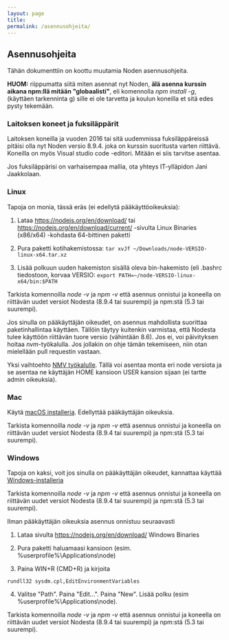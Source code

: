 ```yaml
---
layout: page
title:
permalink: /asennusohjeita/
---
```


## Asennusohjeita

Tähän dokumenttiin on koottu muutamia Noden asennusohjeita.

**HUOM:** riippumatta siitä miten asennat nyt Noden, **älä asenna kurssin aikana npm:llä mitään "globaalisti"**, eli komennolla _npm install -g_, (käyttäen tarkenninta g) sille ei ole tarvetta ja koulun koneilla et sitä edes pysty tekemään.

### Laitoksen koneet ja fuksiläppärit

Laitoksen koneilla ja vuoden 2016 tai sitä uudemmissa fuksiläppäreissä pitäisi olla nyt Noden versio 8.9.4. joka on kurssin suoritusta varten riittävä. Koneilla on myös Visual studio code -editori. Mitään ei siis tarvitse asentaa.

Jos fuksiläppärisi on varhaisempaa mallia, ota yhteys IT-ylläpidon Jani Jaakkolaan.

### Linux

Tapoja on monia, tässä eräs (ei edellytä pääkäyttöoikeuksia):

1. Lataa <https://nodejs.org/en/download/> tai <https://nodejs.org/en/download/current/> -sivulta Linux Binaries (x86/x64) -kohdasta 64-bittinen paketti

2. Pura paketti kotihakemistossa:
```tar xvJf ~/Downloads/node-VERSIO-linux-x64.tar.xz```

3. Lisää polkuun uuden hakemiston sisällä oleva bin-hakemisto (eli .bashrc tiedostoon, korvaa VERSIO:
```export PATH=~/node-VERSIO-linux-x64/bin:$PATH```

Tarkista komennoilla _node -v_ ja _npm -v_ että asennus onnistui ja koneella on riittävän uudet versiot Nodesta (8.9.4 tai suurempi) ja npm:stä (5.3 tai suurempi).

Jos sinulla on pääkäyttäjän oikeudet, on asennus mahdollista suorittaa paketinhallintaa käyttäen. Tällöin täytyy kuitenkin varmistaa, että Nodesta tulee käyttöön riittävän tuore versio (vähintään 8.6). Jos ei, voi päivityksen hoitaa _nvm_-työkalulla. Jos jollakin on ohje tämän tekemiseen, niin otan mielellään pull requestin vastaan.

Yksi vaihtoehto [NMV työkalulle](https://github.com/creationix/nvm#install-script). Tällä voi asentaa monta eri node versiota ja se asentaa ne käyttäjän HOME kansioon USER kansion sijaan (ei tartte admin oikeuksia).

### Mac

Käytä [macOS installeria](https://nodejs.org/en/download/). Edellyttää pääkäyttäjän oikeuksia.

Tarkista komennoilla _node -v_ ja _npm -v_ että asennus onnistui ja koneella on riittävän uudet versiot Nodesta (8.9.4 tai suurempi) ja npm:stä (5.3 tai suurempi).

### Windows

Tapoja on kaksi, voit jos sinulla on pääkäyttäjän oikeudet, kannattaa käyttää [Windows-installeria](https://nodejs.org/en/download/)

Tarkista komennoilla _node -v_ ja _npm -v_ että asennus onnistui ja koneella on riittävän uudet versiot Nodesta (8.9.4 tai suurempi) ja npm:stä (5.3 tai suurempi).

Ilman pääkäyttäjän oikeuksia asennus onnistuu seuraavasti

1. Lataa sivulta <https://nodejs.org/en/download/> Windows Binaries

2. Pura paketti haluamaasi kansioon (esim. %userprofile%\Applications\node)

3. Paina WIN+R (CMD+R) ja kirjoita

```rundll32 sysdm.cpl,EditEnvironmentVariables```

4. Valitse "Path". Paina "Edit...". Paina "New". Lisää polku (esim %userprofile%\Applications\node).

Tarkista komennoilla _node -v_ ja _npm -v_ että asennus onnistui ja koneella on riittävän uudet versiot Nodesta (8.9.4 tai suurempi) ja npm:stä (5.3 tai suurempi).
